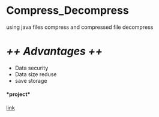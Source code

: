 # Compress_Decompress
using java files compress and compressed file decompress
<br>
 # *++ Advantages ++*<br>
+ Data security  <br>
+ Data size reduse  <br>
+ save storage <br>
<h4>    *project*         </h4>
<a href="https://github.com/kuspilla/Compress_Decompress"> link </a>
 
